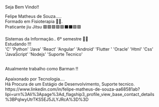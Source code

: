 Seja Bem Vindo!!
<!--
**Felipemds86/Felipemds86** is a ✨ _special_ ✨ repository because its `README.md` (this file) appears on your GitHub profile.

Here are some ideas to get you started:

- 🔭 I’m currently working on ...
- 🌱 I’m currently learning ...
- 👯 I’m looking to collaborate on ...
- 🤔 I’m looking for help with ...
- 💬 Ask me about ...
- 📫 How to reach me: ...
- 😄 Pronouns: ...
- ⚡ Fun fact: ...
-->


Felipe Matheus de Souza.....
<br>
Formado em Fisioterapia 👨‍⚕️.
<br>
Praticante jiu Jitsu 🟪🟪🟪🟪🟪⬛⬛🟪🟪 <br>
<br>
Sistemas da Informação.. 6º semestre 👨‍💻
<br>
Estudando !!!<br>
'C'
'Python'
'Java'
'React'
'Angular'
'Android'
'Flutter '
'Oracle'
'Html'
'Css'
'JavaScript'
'Nodejs'
'Suporte Tecnico'
<br>

<br>
Atualmente  trabalho como Barman !!
<br>
<br>
Apaixonado por Tecnologia....

<br>
Há Procura de um Estágio de Desenvolvimento, Suporte tecnico.
<br>
https://www.linkedin.com/in/felipe-matheus-de-souza-aa68581ab?lipi=urn%3Ali%3Apage%3Ad_flagship3_profile_view_base_contact_details%3BPqIwyUtrTKS5EJ5JLYJRcA%3D%3D
